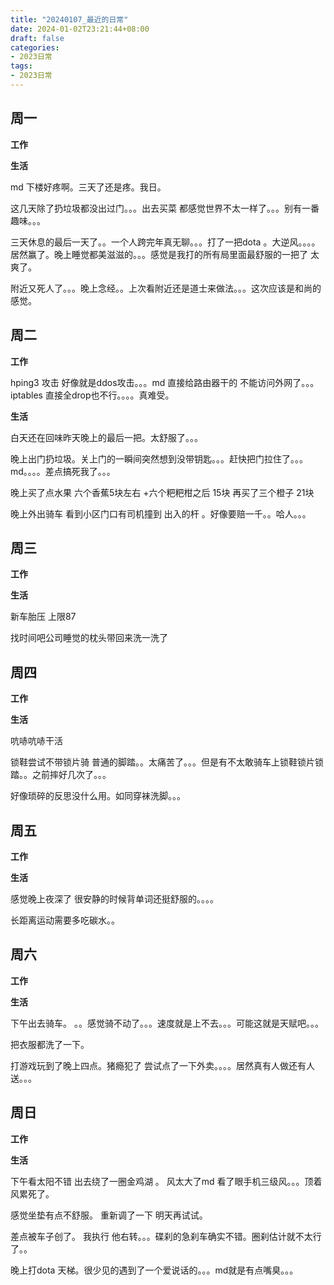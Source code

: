 ```yaml
---
title: "20240107_最近的日常"
date: 2024-01-02T23:21:44+08:00
draft: false
categories:
- 2023日常
tags:
- 2023日常
---
```



## 周一

**工作**



**生活**

md 下楼好疼啊。三天了还是疼。我日。

这几天除了扔垃圾都没出过门。。。出去买菜 都感觉世界不太一样了。。。别有一番趣味。。。

三天休息的最后一天了。。一个人跨完年真无聊。。。打了一把dota 。大逆风。。。。居然赢了。晚上睡觉都美滋滋的。。。感觉是我打的所有局里面最舒服的一把了 太爽了。

附近又死人了。。。晚上念经。。上次看附近还是道士来做法。。。这次应该是和尚的感觉。

## 周二

**工作**

hping3 攻击 好像就是ddos攻击。。。md 直接给路由器干的 不能访问外网了。。。iptables 直接全drop也不行。。。。真难受。

**生活**

白天还在回味昨天晚上的最后一把。太舒服了。。。

晚上出门扔垃圾。关上门的一瞬间突然想到没带钥匙。。。赶快把门拉住了。。。md。。。。差点搞死我了。。。

晚上买了点水果 六个香蕉5块左右 +六个粑粑柑之后 15块 再买了三个橙子 21块

晚上外出骑车 看到小区门口有司机撞到 出入的杆 。好像要赔一千。。哈人。。。



## 周三


**工作**



**生活**

新车胎压 上限87

找时间吧公司睡觉的枕头带回来洗一洗了

## 周四


**工作**



**生活**


吭哧吭哧干活

锁鞋尝试不带锁片骑 普通的脚踏。。太痛苦了。。。但是有不太敢骑车上锁鞋锁片锁踏。。之前摔好几次了。。。

好像琐碎的反思没什么用。如同穿袜洗脚。。。


## 周五


**工作**



**生活**

感觉晚上夜深了 很安静的时候背单词还挺舒服的。。。。

长距离运动需要多吃碳水。。





## 周六


**工作**



**生活**

下午出去骑车。 。。感觉骑不动了。。。速度就是上不去。。。可能这就是天赋吧。。。

把衣服都洗了一下。

打游戏玩到了晚上四点。猪瘾犯了 尝试点了一下外卖。。。。居然真有人做还有人送。。。



## 周日


**工作**



**生活**


下午看太阳不错 出去绕了一圈金鸡湖 。 风太大了md 看了眼手机三级风。。。顶着风累死了。

感觉坐垫有点不舒服。 重新调了一下 明天再试试。


差点被车子创了。 我执行 他右转。。。碟刹的急刹车确实不错。圈刹估计就不太行了。。


晚上打dota 天梯。很少见的遇到了一个爱说话的。。。md就是有点嘴臭。。。



